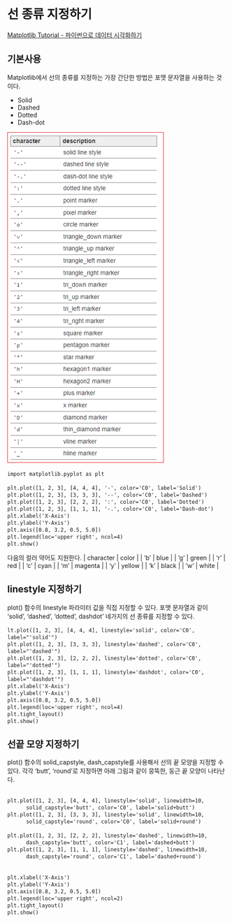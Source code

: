 # 선 종류 지정하기 

[Matplotlib Tutorial - 파이썬으로 데이터 시각화하기](https://wikidocs.net/137791)


## 기본사용

Matplotlib에서 선의 종류를 지정하는 가장 간단한 방법은 포맷 문자열을 사용하는 것이다. 
* Solid
* Dashed
* Dotted
* Dash-dot


![](../.gitbook/assets/matplot2/matplot2-02.png)

```
import matplotlib.pyplot as plt

plt.plot([1, 2, 3], [4, 4, 4], '-', color='C0', label='Solid')
plt.plot([1, 2, 3], [3, 3, 3], '--', color='C0', label='Dashed')
plt.plot([1, 2, 3], [2, 2, 2], ':', color='C0', label='Dotted')
plt.plot([1, 2, 3], [1, 1, 1], '-.', color='C0', label='Dash-dot')
plt.xlabel('X-Axis')
plt.ylabel('Y-Axis')
plt.axis([0.8, 3.2, 0.5, 5.0])
plt.legend(loc='upper right', ncol=4)
plt.show()
```
다음의 컬러 약어도 지원한다. 
|	character	|	color	|
|	‘b’	|	blue	|
|	‘g’	|	green	|
|	‘r’	|	red	|
|	‘c’	|	cyan	|
|	‘m’	|	magenta	|
|	‘y’	|	yellow	|
|	‘k’	|	black	|
|	‘w’	|	white	|


## linestyle 지정하기
plot() 함수의 linestyle 파라미터 값을 직접 지정할 수 있다. 포맷 문자열과 같이 ‘solid’, ‘dashed’, ‘dotted’, dashdot’ 네가지의 선 종류를 지정할 수 있다. 

```
lt.plot([1, 2, 3], [4, 4, 4], linestyle='solid', color='C0', label="'solid'")
plt.plot([1, 2, 3], [3, 3, 3], linestyle='dashed', color='C0', label="'dashed'")
plt.plot([1, 2, 3], [2, 2, 2], linestyle='dotted', color='C0', label="'dotted'")
plt.plot([1, 2, 3], [1, 1, 1], linestyle='dashdot', color='C0', label="'dashdot'")
plt.xlabel('X-Axis')
plt.ylabel('Y-Axis')
plt.axis([0.8, 3.2, 0.5, 5.0])
plt.legend(loc='upper right', ncol=4)
plt.tight_layout()
plt.show()
```

## 선끝 모양 지정하기 
plot() 함수의 solid_capstyle, dash_capstyle를 사용해서 선의 끝 모양을 지정할 수 있다. 각각 ‘butt’, ‘round’로 지정하면 아래 그림과 같이 뭉뚝한, 둥근 끝 모양이 나타난다. 

```

plt.plot([1, 2, 3], [4, 4, 4], linestyle='solid', linewidth=10,
      solid_capstyle='butt', color='C0', label='solid+butt')
plt.plot([1, 2, 3], [3, 3, 3], linestyle='solid', linewidth=10,
      solid_capstyle='round', color='C0', label='solid+round')

plt.plot([1, 2, 3], [2, 2, 2], linestyle='dashed', linewidth=10,
      dash_capstyle='butt', color='C1', label='dashed+butt')
plt.plot([1, 2, 3], [1, 1, 1], linestyle='dashed', linewidth=10,
      dash_capstyle='round', color='C1', label='dashed+round')


plt.xlabel('X-Axis')
plt.ylabel('Y-Axis')
plt.axis([0.8, 3.2, 0.5, 5.0])
plt.legend(loc='upper right', ncol=2)
plt.tight_layout()
plt.show()
```
